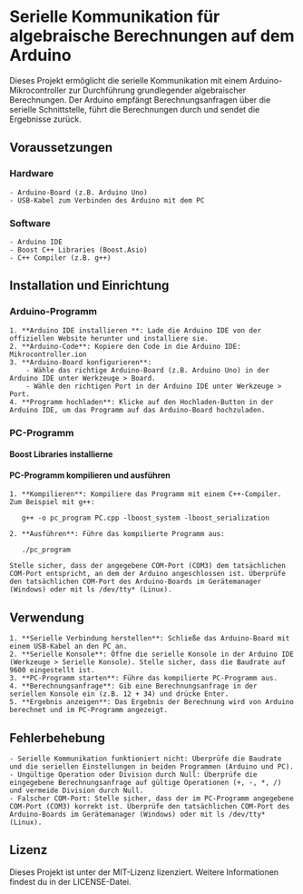 # Serielle Kommunikation für algebraische Berechnungen auf dem Arduino

Dieses Projekt ermöglicht die serielle Kommunikation mit einem Arduino-Mikrocontroller zur Durchführung grundlegender algebraischer Berechnungen. Der Arduino empfängt Berechnungsanfragen über die serielle Schnittstelle, führt die Berechnungen durch und sendet die Ergebnisse zurück.

## Voraussetzungen
### Hardware
    - Arduino-Board (z.B. Arduino Uno)
    - USB-Kabel zum Verbinden des Arduino mit dem PC
### Software
    - Arduino IDE
    - Boost C++ Libraries (Boost.Asio)
    - C++ Compiler (z.B. g++)

## Installation und Einrichtung
### Arduino-Programm

    1. **Arduino IDE installieren **: Lade die Arduino IDE von der offiziellen Website herunter und installiere sie.
    2. **Arduino-Code**: Kopiere den Code in die Arduino IDE: Mikrocontroller.ion
    3. **Arduino-Board konfigurieren**:
        - Wähle das richtige Arduino-Board (z.B. Arduino Uno) in der Arduino IDE unter Werkzeuge > Board.
        - Wähle den richtigen Port in der Arduino IDE unter Werkzeuge > Port.
    4. **Programm hochladen**: Klicke auf den Hochladen-Button in der Arduino IDE, um das Programm auf das Arduino-Board hochzuladen.
### PC-Programm
#### Boost Libraries installierne

#### PC-Programm kompilieren und ausführen
    1. **Kompilieren**: Kompiliere das Programm mit einem C++-Compiler. Zum Beispiel mit g++:

       g++ -o pc_program PC.cpp -lboost_system -lboost_serialization

    2. **Ausführen**: Führe das kompilierte Programm aus:
    
       ./pc_program

    Stelle sicher, dass der angegebene COM-Port (COM3) dem tatsächlichen COM-Port entspricht, an dem der Arduino angeschlossen ist. Überprüfe den tatsächlichen COM-Port des Arduino-Boards im Gerätemanager (Windows) oder mit ls /dev/tty* (Linux).
    
## Verwendung

    1. **Serielle Verbindung herstellen**: Schließe das Arduino-Board mit einem USB-Kabel an den PC an.
    2. **Serielle Konsole**: Öffne die serielle Konsole in der Arduino IDE (Werkzeuge > Serielle Konsole). Stelle sicher, dass die Baudrate auf 9600 eingestellt ist.
    3. **PC-Programm starten**: Führe das kompilierte PC-Programm aus.
    4. **Berechnungsanfrage**: Gib eine Berechnungsanfrage in der seriellen Konsole ein (z.B. 12 + 34) und drücke Enter.
    5. **Ergebnis anzeigen**: Das Ergebnis der Berechnung wird von Arduino berechnet und im PC-Programm angezeigt.

## Fehlerbehebung

    - Serielle Kommunikation funktioniert nicht: Überprüfe die Baudrate und die seriellen Einstellungen in beiden Programmen (Arduino und PC).
    - Ungültige Operation oder Division durch Null: Überprüfe die eingegebene Berechnungsanfrage auf gültige Operationen (+, -, *, /) und vermeide Division durch Null.
    - Falscher COM-Port: Stelle sicher, dass der im PC-Programm angegebene COM-Port (COM3) korrekt ist. Überprüfe den tatsächlichen COM-Port des Arduino-Boards im Gerätemanager (Windows) oder mit ls /dev/tty* (Linux).

## Lizenz

Dieses Projekt ist unter der MIT-Lizenz lizenziert. Weitere Informationen findest du in der LICENSE-Datei.
